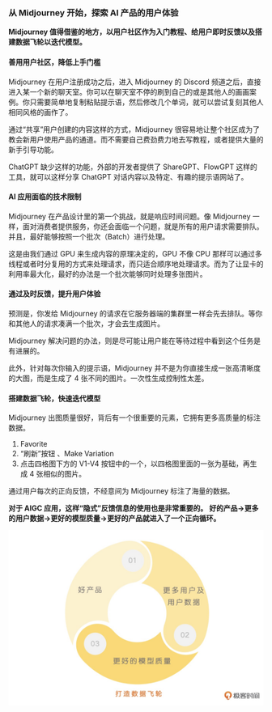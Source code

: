 ### 从 Midjourney 开始，探索 AI 产品的用户体验

<b>Midjourney 值得借鉴的地方，以用户社区作为入门教程、给用户即时反馈以及搭建数据飞轮以迭代模型。</b>

#### 善用用户社区，降低上手门槛

Midjourney 在用户注册成功之后，进入 Midjourney 的 Discord 频道之后，直接进入某一个新的聊天室。你可以在聊天室不停的刷到自己的或是其他人的画画案例。你只需要简单地复制粘贴提示语，然后修改几个单词，就可以尝试复刻其他人相同风格的画作了。

通过“共享”用户创建的内容这样的方式，Midjourney 很容易地让整个社区成为了教会新用户使用产品的通道。而不需要自己费劲费力地去写教程，或者提供大量的新手引导功能。

ChatGPT 缺少这样的功能，外部的开发者提供了 ShareGPT、FlowGPT 这样的工具，就可以这样分享 ChatGPT 对话内容以及特定、有趣的提示语网站了。

#### AI 应用面临的技术限制

Midjourney 在产品设计里的第一个挑战，就是响应时间问题。像 Midjourney 一样，面对消费者提供服务，你还会面临一个问题，就是所有的用户请求需要排队。并且，最好能够按照一个批次（Batch）进行处理。

这是由我们通过 GPU 来生成内容的原理决定的，GPU 不像 CPU 那样可以通过多线程或者时分复用的方式来处理请求，而只适合顺序地处理请求。而为了让显卡的利用率最大化，最好的办法是一个批次能够同时处理多张图片。

#### 通过及时反馈，提升用户体验

预测是，你发给 Midjourney 的请求在它服务器端的集群里一样会先去排队。等你和其他人的请求凑满一个批次，才会去生成图片。

Midjourney 解决问题的办法，则是尽可能让用户能在等待过程中看到这个任务是有进展的。

此外，针对每次你输入的提示语，Midjourney 并不是为你直接生成一张高清晰度的大图，而是生成了 4 张不同的图片。一次性生成控制性太差。

#### 搭建数据飞轮，快速迭代模型

Midjourney 出图质量很好，背后有一个很重要的元素，它拥有更多高质量的标注数据。

1. Favorite
2. “刷新”按钮 、Make Variation
3. 点击四格图下方的 V1-V4 按钮中的一个，以四格图里面的一张为基础，再生成 4 张相似的图片。

通过用户每次的正向反馈，不经意间为 Midjourney 标注了海量的数据。

<b>对于 AIGC 应用，这样“隐式”反馈信息的使用也是非常重要的。</b>
<b>好的产品->更多的用户数据->更好的模型质量->更好的产品就进入了一个正向循环。</b>

![](../images/27-1.png)
